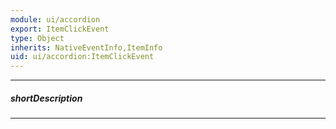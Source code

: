 ```yaml
---
module: ui/accordion
export: ItemClickEvent
type: Object
inherits: NativeEventInfo,ItemInfo
uid: ui/accordion:ItemClickEvent
---
```

---
##### shortDescription
<!-- Description goes here -->

---
<!-- Description goes here -->